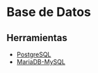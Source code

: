 # Base de Datos

## Herramientas

- [PostgreSQL](PostgreSQL.md)
- [MariaDB-MySQL](MariaDB-MySQL.md)
